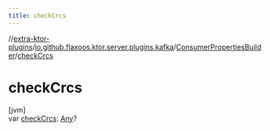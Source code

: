 ```yaml
---
title: checkCrcs
---
```


//[extra-ktor-plugins](../../../index.md)/[io.github.flaxoos.ktor.server.plugins.kafka](../index.md)/[ConsumerPropertiesBuilder](index.md)/[checkCrcs](check-crcs.md)

# checkCrcs

[jvm]\
var [checkCrcs](check-crcs.md): [Any](https://kotlinlang.org/api/latest/jvm/stdlib/kotlin/-any/index.md)?




